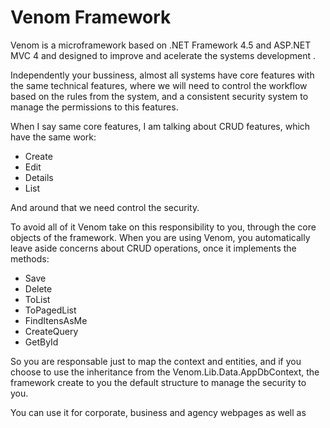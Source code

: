 Venom Framework
=======================================================================
Venom is a microframework based on .NET Framework 4.5 and ASP.NET MVC 4 
and designed to improve and acelerate the systems development .

Independently your bussiness, almost all systems have core features with
the same technical features, where we will need to control the workflow 
based on the rules from the system, and a consistent security system to
manage the permissions to this features.

When I say same core features, I am talking about CRUD features, which
have the same work:

- Create
- Edit
- Details
- List

And around that we need control the security.

To avoid all of it Venom take on this responsibility to you, through the
core objects of the framework.
When you are using Venom, you automatically leave aside concerns about 
CRUD operations, once it implements the methods:

- Save
- Delete
- ToList
- ToPagedList
- FindItensAsMe
- CreateQuery
- GetById

So you are responsable just to map the context and entities, and if you
choose to use the inheritance from the Venom.Lib.Data.AppDbContext, the
framework create to you the default structure to manage the security to
you.

You can use it for corporate, business and agency webpages as well as 
